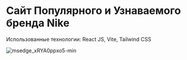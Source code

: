 # Сайт Популярного и Узнаваемого бренда Nike

Использованные технологии: React JS, Vite, Tailwind CSS

![msedge_xRYA0ppxo5-min](https://github.com/Rororo9/nike-project/assets/40234315/b8c3c901-3dbe-4359-b128-08604edc444e)
